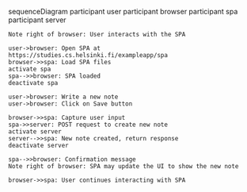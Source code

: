 sequenceDiagram
    participant user
    participant browser
    participant spa
    participant server
    

    Note right of browser: User interacts with the SPA

    user->browser: Open SPA at https://studies.cs.helsinki.fi/exampleapp/spa
    browser->>spa: Load SPA files
    activate spa
    spa-->>browser: SPA loaded
    deactivate spa

    user->browser: Write a new note
    user->browser: Click on Save button

    browser->>spa: Capture user input
    spa->>server: POST request to create new note
    activate server
    server-->>spa: New note created, return response
    deactivate server

    spa-->>browser: Confirmation message
    Note right of browser: SPA may update the UI to show the new note

    browser->>spa: User continues interacting with SPA
